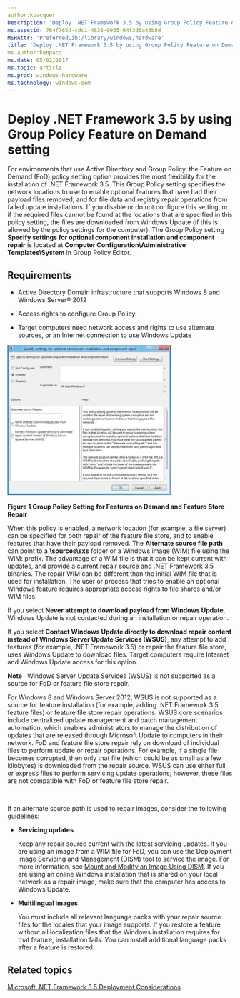 ```yaml
---
author:kpacquer
Description: 'Deploy .NET Framework 3.5 by using Group Policy Feature on Demand setting'
ms.assetid: 764f765d-cdc1-4638-9035-64f3d6a43b8d
MSHAttr: 'PreferredLib:/library/windows/hardware'
title: 'Deploy .NET Framework 3.5 by using Group Policy Feature on Demand setting'
ms.author:kenpacq
ms.date: 05/02/2017
ms.topic: article
ms.prod: windows-hardware
ms.technology: windows-oem
---
```


# Deploy .NET Framework 3.5 by using Group Policy Feature on Demand setting


For environments that use Active Directory and Group Policy, the Feature on Demand (FoD) policy setting option provides the most flexibility for the installation of .NET Framework 3.5. This Group Policy setting specifies the network locations to use to enable optional features that have had their payload files removed, and for file data and registry repair operations from failed update installations. If you disable or do not configure this setting, or if the required files cannot be found at the locations that are specified in this policy setting, the files are downloaded from Windows Update (if this is allowed by the policy settings for the computer). The Group Policy setting **Specify settings for optional component installation and component repair** is located at **Computer Configuration\\Administrative Templates\\System** in Group Policy Editor.

## <span id="Requirements"></span><span id="requirements"></span><span id="REQUIREMENTS"></span>Requirements


-   Active Directory Domain infrastructure that supports Windows 8 and Windows Server® 2012

-   Access rights to configure Group Policy

-   Target computers need network access and rights to use alternate sources, or an Internet connection to use Windows Update

![group policy setting features on demand](images/gpsettingfeaturesondemand.jpg)

**Figure 1 Group Policy Setting for Features on Demand and Feature Store Repair**

When this policy is enabled, a network location (for example, a file server) can be specified for both repair of the feature file store, and to enable features that have their payload removed. The **Alternate source file path** can point to a **\\sources\\sxs** folder or a Windows image (WIM) file using the WIM: prefix. The advantage of a WIM file is that it can be kept current with updates, and provide a current repair source and .NET Framework 3.5 binaries. The repair WIM can be different than the initial WIM file that is used for installation. The user or process that tries to enable an optional Windows feature requires appropriate access rights to file shares and/or WIM files.

If you select **Never attempt to download payload from Windows Update**, Windows Update is not contacted during an installation or repair operation.

If you select **Contact Windows Update directly to download repair content instead of Windows Server Update Services (WSUS)**, any attempt to add features (for example, .NET Framework 3.5) or repair the feature file store, uses Windows Update to download files. Target computers require Internet and Windows Update access for this option.

**Note**  
Windows Server Update Services (WSUS) is not supported as a source for FoD or feature file store repair.

For Windows 8 and Windows Server 2012, WSUS is not supported as a source for feature installation (for example, adding .NET Framework 3.5 feature files) or feature file store repair operations. WSUS core scenarios include centralized update management and patch management automation, which enables administrators to manage the distribution of updates that are released through Microsoft Update to computers in their network. FoD and feature file store repair rely on download of individual files to perform update or repair operations. For example, if a single file becomes corrupted, then only that file (which could be as small as a few kilobytes) is downloaded from the repair source. WSUS can use either full or express files to perform servicing update operations; however, these files are not compatible with FoD or feature file store repair.

 

If an alternate source path is used to repair images, consider the following guidelines:

-   **Servicing updates**

    Keep any repair source current with the latest servicing updates. If you are using an image from a WIM file for FoD, you can use the Deployment Image Servicing and Management (DISM) tool to service the image. For more information, see [Mount and Modify an Image Using DISM](http://go.microsoft.com/fwlink/p/?linkid=329973). If you are using an online Windows installation that is shared on your local network as a repair image, make sure that the computer has access to Windows Update.

-   **Multilingual images**

    You must include all relevant language packs with your repair source files for the locales that your image supports. If you restore a feature without all localization files that the Windows installation requires for that feature, installation fails. You can install additional language packs after a feature is restored.

## <span id="related_topics"></span>Related topics


[Microsoft .NET Framework 3.5 Deployment Considerations](microsoft-net-framework-35-deployment-considerations.md)

 

 






